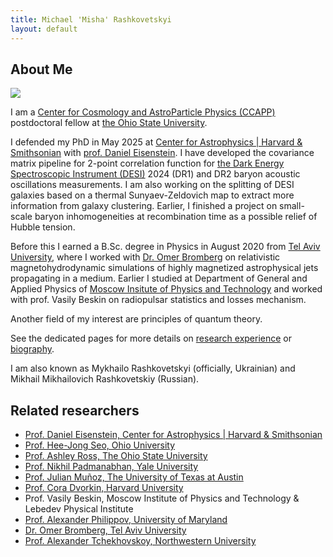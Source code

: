 ```yaml
---
title: Michael 'Misha' Rashkovetskyi
layout: default
---
```


## About Me

<img class="profile-picture" src="https://avatars0.githubusercontent.com/u/20524039?s=400&v=4">

I am a [Center for Cosmology and AstroParticle Physics (CCAPP)](https://ccapp.osu.edu/) postdoctoral fellow at [the Ohio State University](https://physics.osu.edu/).

I defended my PhD in May 2025 at [Center for Astrophysics \| Harvard & Smithsonian](https://cfa.harvard.edu) with [prof. Daniel Eisenstein](https://scholar.harvard.edu/deisenstein).
I have developed the covariance matrix pipeline for 2-point correlation function for [the Dark Energy Spectroscopic Instrument (DESI)](https://desi.lbl.gov) 2024 (DR1) and DR2 baryon acoustic oscillations measurements.
I am also working on the splitting of DESI galaxies based on a thermal Sunyaev-Zeldovich map to extract more information from galaxy clustering.
Earlier, I finished a project on small-scale baryon inhomogeneities at recombination time as a possible relief of Hubble tension.

Before this I earned a B.Sc. degree in Physics in August 2020 from [Tel Aviv University](https://english.tau.ac.il), where I worked with [Dr. Omer Bromberg](https://physics.tau.ac.il/profile/omerbr) on relativistic magnetohydrodynamic simulations of highly magnetized astrophysical jets propagating in a medium.
Earlier I studied at Department of General and Applied Physics of [Moscow Insitute of Physics and Technology](https://mipt.ru/english/) and worked with prof. Vasily Beskin on radiopulsar statistics and losses mechanism.

Another field of my interest are principles of quantum theory.

See the dedicated pages for more details on [research experience](research) or [biography](bio).

I am also known as Mykhailo Rashkovetskyi (officially, Ukrainian) and Mikhail Mikhailovich Rashkovetskiy (Russian).

## Related researchers

* [Prof. Daniel Eisenstein, Center for Astrophysics \| Harvard & Smithsonian](https://scholar.harvard.edu/deisenstein)
* [Prof. Hee-Jong Seo, Ohio University](https://www.ohio.edu/cas/seoh)
* [Prof. Ashley Ross, The Ohio State University](https://u.osu.edu/ross.1333/)
* [Prof. Nikhil Padmanabhan, Yale University](https://physics.yale.edu/people/nikhil-padmanabhan)
* [Prof. Julian Muñoz, The University of Texas at Austin](https://sites.cns.utexas.edu/julianmunoz/home)
* [Prof. Cora Dvorkin, Harvard University](http://dvorkin.physics.harvard.edu/Home.html)
* Prof. Vasily Beskin, Moscow Institute of Physics and Technology & Lebedev Physical Institute
* [Prof. Alexander Philippov, University of Maryland](https://umdphysics.umd.edu/people/faculty/current/item/1893-sashaph.html)
* [Dr. Omer Bromberg, Tel Aviv University](https://physics.tau.ac.il/profile/omerbr)
* [Prof. Alexander Tchekhovskoy, Northwestern University](https://ciera.northwestern.edu/directory/sasha-tchekhovskoy/)
